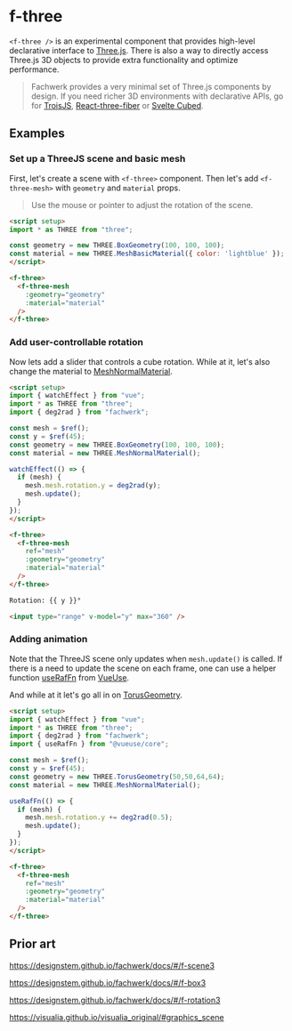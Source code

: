 # f-three

`<f-three />` is an experimental component that provides high-level declarative interface to [Three.js](https://threejs.org/). There is also a way to directly access Three.js 3D objects to provide extra functionality and optimize performance.

> Fachwerk provides a very minimal set of Three.js components by design. If you need richer 3D environments with declarative APIs, go for [TroisJS](https://troisjs.github.io/), [React-three-fiber](https://docs.pmnd.rs/react-three-fiber/getting-started/introduction) or [Svelte Cubed](https://svelte-cubed.vercel.app/).

## Examples

### Set up a ThreeJS scene and basic mesh

First, let's create a scene with `<f-three>` component. Then let's add `<f-three-mesh>` with `geometry` and `material` props.

> <Icon id="tabler:hand-finger" /> Use the mouse or pointer to adjust the rotation of the scene.

```md
<script setup>
import * as THREE from "three";

const geometry = new THREE.BoxGeometry(100, 100, 100);
const material = new THREE.MeshBasicMaterial({ color: 'lightblue' });
</script>

<f-three>
  <f-three-mesh
    :geometry="geometry"
    :material="material"
  />
</f-three>
```

### Add user-controllable rotation

Now lets add a slider that controls a cube rotation. While at it, let's also change the material to [MeshNormalMaterial](https://threejs.org/docs/#api/en/materials/MeshNormalMaterial).

```md
<script setup>
import { watchEffect } from "vue";
import * as THREE from "three";
import { deg2rad } from "fachwerk";

const mesh = $ref();
const y = $ref(45);
const geometry = new THREE.BoxGeometry(100, 100, 100);
const material = new THREE.MeshNormalMaterial();

watchEffect(() => {
  if (mesh) {
    mesh.mesh.rotation.y = deg2rad(y);
    mesh.update();
  }
});
</script>

<f-three>
  <f-three-mesh
    ref="mesh"
    :geometry="geometry"
    :material="material"
  />
</f-three>

Rotation: {{ y }}°

<input type="range" v-model="y" max="360" />
```

### Adding animation

Note that the ThreeJS scene only updates when `mesh.update()` is called. If there is a need to update the scene on each frame, one can use a helper function [useRafFn](https://vueuse.org/core/useraffn/) from [VueUse](https://vueuse.org).

And while at it let's go all in on [TorusGeometry](https://threejs.org/docs/#api/en/geometries/TorusGeometry).

```md
<script setup>
import { watchEffect } from "vue";
import * as THREE from "three";
import { deg2rad } from "fachwerk";
import { useRafFn } from "@vueuse/core";

const mesh = $ref();
const y = $ref(45);
const geometry = new THREE.TorusGeometry(50,50,64,64);
const material = new THREE.MeshNormalMaterial();

useRafFn(() => {
  if (mesh) {
    mesh.mesh.rotation.y += deg2rad(0.5);
    mesh.update();
  }
});
</script>

<f-three>
  <f-three-mesh
    ref="mesh"
    :geometry="geometry"
    :material="material"
  />
</f-three>
```

## Prior art

https://designstem.github.io/fachwerk/docs/#/f-scene3

https://designstem.github.io/fachwerk/docs/#/f-box3

https://designstem.github.io/fachwerk/docs/#/f-rotation3

https://visualia.github.io/visualia_original/#graphics_scene
